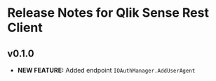 # Release Notes for Qlik Sense Rest Client

## v0.1.0
* **NEW FEATURE:** Added endpoint `IOAuthManager.AddUserAgent`
